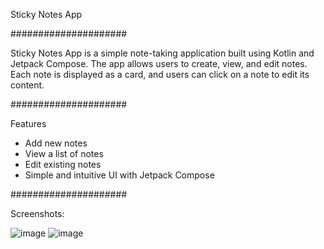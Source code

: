 Sticky Notes App

#####################

Sticky Notes App is a simple note-taking application built using Kotlin and Jetpack Compose. The app allows users to create, view, and edit notes. Each note is displayed as a card, and users can click on a note to edit its content.

#####################

Features

- Add new notes
- View a list of notes
- Edit existing notes
- Simple and intuitive UI with Jetpack Compose

#####################

Screenshots:

![image](https://github.com/KoviElango/StickyNotesAndroid/assets/151704614/3d2b8619-be26-4457-94bf-cf04bf194db6) 
![image](https://github.com/KoviElango/StickyNotesAndroid/assets/151704614/7743f651-4d74-4e1d-8722-0deab4c60feb)



